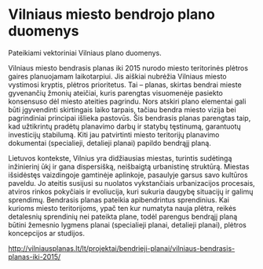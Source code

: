# Vilniaus miesto bendrojo plano duomenys

Pateikiami vektoriniai Vilniaus plano duomenys.

Vilniaus miesto bendrasis planas iki 2015 nurodo miesto teritorinės plėtros gaires planuojamam laikotarpiui. Jis aiškiai nubrėžia Vilniaus miesto vystimosi kryptis, plėtros prioritetus. Tai – planas, skirtas bendrai mieste gyvenančių žmonių ateičiai, kuris parengtas visuomenėje pasiekto konsensuso dėl miesto ateities pagrindu. Nors atskiri plano elementai gali būti įgyvendinti skirtingais laiko tarpais, tačiau bendra  miesto vizija bei pagrindiniai principai išlieka pastovūs. Šis bendrasis planas parengtas taip, kad užtikrintų pradėtų planavimo darbų ir statybų tęstinumą, garantuotų investicijų stabilumą. Kiti jau patvirtinti miesto teritorijų planavimo dokumentai (specialieji, detalieji planai) papildo bendrąjį planą.

Lietuvos kontekste, Vilnius yra didžiausias miestas, turintis sudėtingą inžinierinį ūkį ir gana dispersišką, neišbaigtą urbanistinę struktūrą. Miestas išsidėstęs vaizdingoje gamtinėje aplinkoje, pasaulyje garsus savo kultūros paveldu. Jo ateitis susijusi su nuolatos vykstančiais urbanizacijos procesais, atviros rinkos pokyčiais ir evoliucija, kuri sukuria daugybę situacijų ir galimų sprendimų. Bendrasis planas pateikia apibendrintus sprendinius. Kai kurioms miesto teritorijoms, ypač ten kur numatyta nauja plėtra, reikės detalesnių sprendinių nei pateikta plane, todėl parengus bendrąjį planą būtini žemesnio lygmens planai (specialieji planai, detalieji planai), plėtros koncepcijos ar studijos.

http://vilniausplanas.lt/lt/projektai/bendrieji-planai/vilniaus-bendrasis-planas-iki-2015/